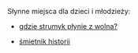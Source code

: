 Słynne miejsca dla dzieci i młodzieży:

* [gdzie strumyk płynie z wolna?](gdzie_strumyk)

* [śmietnik historii](śmietnik_historii)

